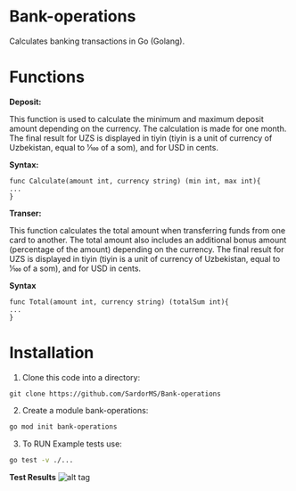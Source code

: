 # Bank-operations
Сalculates banking transactions in Go (Golang).

# Functions

**Deposit:**

This function is used to calculate the minimum and maximum deposit amount depending on the currency. The calculation is made for one month. The final result for UZS is displayed in tiyin (tiyin is a unit of currency of Uzbekistan, equal to 1⁄100 of a som), and for USD in cents.

**Syntax:**
```
func Calculate(amount int, currency string) (min int, max int){
...
}
```

**Transer:**

This function calculates the total amount when transferring funds from one card to another. The total amount also includes an additional bonus amount (percentage of the amount) depending on the currency. The final result for UZS is displayed in tiyin (tiyin is a unit of currency of Uzbekistan, equal to 1⁄100 of a som), and for USD in cents.

**Syntax**
```
func Total(amount int, currency string) (totalSum int){
...
}
```



# Installation

1. Clone this code into a directory:
 ```
 git clone https://github.com/SardorMS/Bank-operations
 ```

2. Create a module bank-operations:
 
 ```sh
 go mod init bank-operations
 ``` 
 
3. To RUN Example tests use:
```sh
go test -v ./...
```

**Test Results**
![alt tag]()
